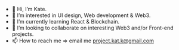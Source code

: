 - 👋 Hi, I’m Kate.
- 👀 I’m interested in UI design, Web development & Web3.
- 🌱 I’m currently learning React & Blockchain.
- 💞️ I’m looking to collaborate on interesting Web3 and/or Front-end projects.
- 📫 How to reach me => email me project.kat.k@gmail.com

<!---
projectkatk/projectkatk is a ✨ special ✨ repository because its `README.md` (this file) appears on your GitHub profile.
You can click the Preview link to take a look at your changes.
--->
